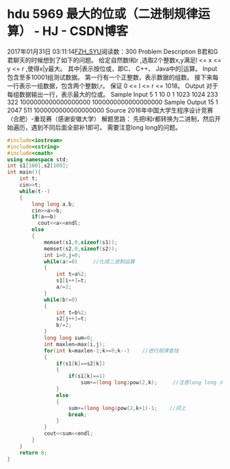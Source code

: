 # hdu  5969  最大的位或（二进制规律运算） - HJ - CSDN博客
2017年01月31日 03:11:14[FZH_SYU](https://me.csdn.net/feizaoSYUACM)阅读数：300
Problem Description 
B君和G君聊天的时候想到了如下的问题。 
给定自然数l和r ,选取2个整数x,y满足l <= x <= y <= r ,使得x|y最大。 
其中|表示按位或，即C、 C++、 Java中的|运算。
Input 
包含至多10001组测试数据。 
第一行有一个正整数，表示数据的组数。 
接下来每一行表示一组数据，包含两个整数l,r。 
保证 0 <= l <= r <= 1018。
Output 
对于每组数据输出一行，表示最大的位或。
Sample Input
5 
1 10 
0 1 
1023 1024 
233 322 
1000000000000000000 1000000000000000000
Sample Output
15 
1 
2047 
511 
1000000000000000000
Source 
2016年中国大学生程序设计竞赛（合肥）-重现赛（感谢安徽大学） 
解题思路： 
先把l和r都转换为二进制，然后开始遍历，遇到不同后面全部补1即可。
需要注意long long的问题。
```cpp
#include<iostream>  
#include<cstring>  
#include<cmath>   
using namespace std;  
int s1[100],s2[100];  
int main(){  
    int t;  
    cin>>t;  
    while(t--)
    {  
        long long a,b;  
        cin>>a>>b;   
        if(a==b)  
          cout<<a<<endl;    
        else
        {  
            memset(s1,0,sizeof(s1));  
            memset(s2,0,sizeof(s2));  
            int i=0,j=0;  
            while(a!=0)     //化成二进制运算 
            {  
                int t=a%2;  
                s1[i++]=t;  
                a/=2;  
            }  
            while(b!=0)
            {  
                int t=b%2;  
                s2[j++]=t;  
                b/=2;  
            }  
            long long sum=0;  
            int maxlen=max(i,j);  
            for(int k=maxlen-1;k>=0;k--)    //进行规律查找 
            {   
                if(s1[k]==s2[k])
                {  
                    if(s1[k]==1)  
                        sum+=(long long)pow(2,k);     //注意long long 问题 
                }  
                else
                {  
                    sum+=(long long)pow(2,k+1)-1;    //同上 
                    break;  
                }  
            }  
            cout<<sum<<endl;  
        }  
    }  
    return 0;  
}
```
